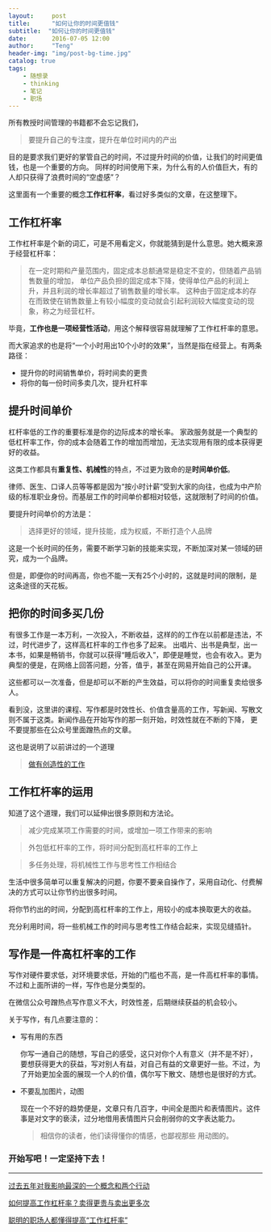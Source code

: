 ```yaml
---
layout:     post
title:      "如何让你的时间更值钱"
subtitle:  "如何让你的时间更值钱"
date:       2016-07-05 12:00
author:     "Teng"
header-img: "img/post-bg-time.jpg"
catalog: true
tags:
    - 随想录
    - thinking
    - 笔记
    - 职场
---
```




所有教授时间管理的书籍都不会忘记我们，
> 要提升自己的专注度，提升在单位时间内的产出

目的是要求我们更好的掌管自己的时间，不过提升时间的价值，让我们的时间更值钱，也是一个重要的方向。
同样的时间使用下来，为什么有的人价值巨大，有的人却只获得了浪费时间的“空虚感”？

这里面有一个重要的概念**工作杠杆率**，看过好多类似的文章，在这整理下。

## 工作杠杆率
工作杠杆率是个新的词汇，可是不用看定义，你就能猜到是什么意思。她大概来源于经营杠杆率：
>在一定时期和产量范围内，固定成本总额通常是稳定不变的，但随着产品销售数量的增加，
单位产品负担的固定成本下降，使得单位产品的利润上升，并且利润的增长率超过了销售数量的增长率。
这种由于固定成本的存在而致使在销售数量上有较小幅度的变动就会引起利润较大幅度变动的现象，称之为经营杠杆。

毕竟，**工作也是一项经营性活动**，用这个解释很容易就理解了工作杠杆率的意思。

而大家追求的也是将“一个小时用出10个小时的效果”，当然是指在经营上。有两条路径：
- 提升你的时间销售单价，将时间卖的更贵
- 将你的每一份时间多卖几次，提升杠杆率

## 提升时间单价
杠杆率低的工作的重要标准是你的边际成本的增长率。
家政服务就是一个典型的低杠杆率工作，你的成本会随着工作的增加而增加，无法实现用有限的成本获得更好的收益。

这类工作都具有**重复性、机械性**的特点，不过更为致命的是**时间单价低**。

律师、医生、口译人员等等都是因为“按小时计薪”受到大家的向往，也成为中产阶级的标准职业身份。而基层工作的时间单价都相对较低，这就限制了时间的价值。

要提升时间单价的方法是：
> 选择更好的领域，提升技能，成为权威，不断打造个人品牌

这是一个长时间的任务，需要不断学习新的技能来实现，不断加深对某一领域的研究，成为一个品牌。

但是，即便你的时间再高，你也不能一天有25个小时的，这就是时间的限制，是这条途径的天花板。

## 把你的时间多买几份

有很多工作是一本万利，一次投入，不断收益，这样的的工作在以前都是违法，不过，时代进步了，这样高杠杆率的工作也多了起来。
出唱片、出书是典型，出一本书，如果是畅销书，你就可以获得“睡后收入”，即便是睡觉，也会有收入。更为典型的便是，在网络上回答问题，分答，值乎，甚至在网易开始自己的公开课。

这些都可以一次准备，但是却可以不断的产生效益，可以将你的时间重复卖给很多人。

看到没，这里讲的课程、写作都是时效性长、价值含量高的工作，写新闻、写散文则不属于这类。新闻作品在开始写作的那一刻开始，时效性就在不断的下降，
更不要提那些在公众号里面蹭热点的文章。

这也是说明了以前讲过的一个道理
>[做有创造性的工作](http://tengblog.com/2016/06/19/toutiao/)

## 工作杠杆率的运用

知道了这个道理，我们可以延伸出很多原则和方法论。

> 减少完成某项工作需要的时间，或增加一项工作带来的影响

> 外包低杠杆率的工作，将时间分配到高杠杆率的工作上

> 多任务处理，将机械性工作与思考性工作相结合

生活中很多简单可以重复解决的问题，你要不要亲自操作了，采用自动化、付费解决的方式可以让你节约出很多时间。

将你节约出的时间，分配到高杠杆率的工作上，用较小的成本换取更大的收益。

充分利用时间，将一些机械工作的时间与思考性工作结合起来，实现见缝插针。

## 写作是一件高杠杆率的工作

写作对硬件要求低，对环境要求低，开始的门槛也不高，是一件高杠杆率的事情。
不过和上面所讲的一样，写作也是分类型的。

在微信公众号蹭热点写作意义不大，时效性差，后期继续获益的机会较小。

关于写作，有几点要注意的：

- 写有用的东西

  你写一通自己的随想，写自己的感受，这只对你个人有意义（并不是不好），要想获得更大的获益，写对别人有益，对自己有益的文章更好一些。不过，为了开始更加全面的展现一个人的价值，偶尔写下散文、随想也是很好的方式。

- 不要乱加图片，动图

  现在一个不好的趋势便是，文章只有几百字，中间全是图片和表情图片。这件事是对文字的亵渎，过分地借用表情图片只会削弱你的文字表达能力。
  > 相信你的读者，他们读得懂你的情感，也鄙视那些 用动图的。


### **开始写吧！一定坚持下去！**

---
[过去五年对我影响最深的一个概念和两个行动](http://wkee.net/post/one-conception-and-two-action.html)

[如何提高工作杠杆率？卖得更贵与卖出更多次](http://www.huxiu.com/article/151964/1.html)

[聪明的职场人都懂得提高“工作杠杆率”](http://www.weixinyidu.com/n_1825576)



